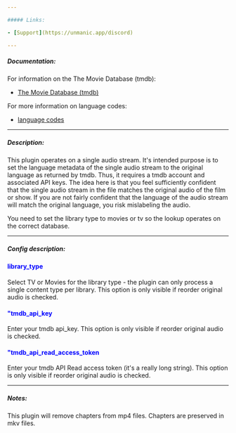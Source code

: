 ```yaml
---

##### Links:

- [Support](https://unmanic.app/discord)

---
```


##### Documentation:

For information on the The Movie Database (tmdb):
- [The Movie Database (tmdb)](https://www.themoviedb.org/)

For more information on language codes:
- [language codes](https://en.wikipedia.org/wiki/List_of_ISO_639-2_codes)

---

##### Description:

This plugin operates on a single audio stream.  It's intended purpose is to set the language metadata of the single audio stream to the original language as returned by tmdb.
Thus, it requires a tmdb account and associated API keys.  The idea here is that you feel sufficiently confident that the single audio stream in the file matches the original audio
of the film or show.  If you are not fairly confident that the language of the audio stream will match the original language, you risk mislabeling the audio.

You need to set the library type to movies or tv so the lookup operates on the correct database.

---
##### Config description:

#### <span style="color:blue">library_type</span>
Select TV or Movies for the library type - the plugin can only process a single content type per library.  This option is only visible if reorder original audio is checked.

#### <span style="color:blue">"tmdb_api_key</span>
Enter your tmdb api_key.  This option is only visible if reorder original audio is checked.

#### <span style="color:blue">"tmdb_api_read_access_token</span>
Enter your tmdb API Read access token (it's a really long string).  This option is only visible if reorder original audio is checked.

---
##### Notes:

This plugin will remove chapters from mp4 files.  Chapters are preserved in mkv files.
